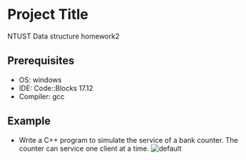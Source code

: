 # Project Title
NTUST Data structure homework2

## Prerequisites
* OS: windows
* IDE: Code::Blocks 17.12
* Compiler: gcc


## Example
* Write a C++ program to simulate the service of a bank counter. The counter can service one client at a time.
![default](https://user-images.githubusercontent.com/20908466/49295173-11a2a400-f4f0-11e8-803e-a0c5551b3ee4.PNG)
